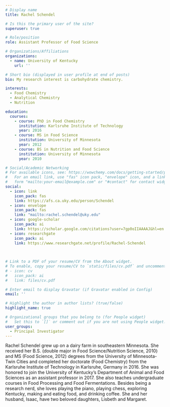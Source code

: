 ```yaml
---
# Display name
title: Rachel Schendel

# Is this the primary user of the site?
superuser: true

# Role/position
role: Assistant Professor of Food Science 

# Organizations/Affiliations
organizations:
  - name: University of Kentucky
    url: ''

# Short bio (displayed in user profile at end of posts)
bio: My research interest is carbohydrate chemistry.

interests:
  - Food Chemistry
  - Analytical Chemistry
  - Nutrition

education:
  courses:
    - course: PhD in Food Chemistry
      institution: Karlsruhe Institute of Technology
      year: 2016
    - course: MS in Food Science
      institution: University of Minnesota
      year: 2012
    - course: BS in Nutrition and Food Science
      institution: University of Minnesota
      year: 2010

# Social/Academic Networking
# For available icons, see: https://wowchemy.com/docs/getting-started/page-builder/#icons
#   For an email link, use "fas" icon pack, "envelope" icon, and a link in the
#   form "mailto:your-email@example.com" or "#contact" for contact widget.
social:
  - icon: link
    icon_pack: fas
    link: https://afs.ca.uky.edu/person/Schendel
  - icon: envelope
    icon_pack: fas
    link: "mailto:rachel.schendel@uky.edu"
  - icon: google-scholar
    icon_pack: ai
    link: https://scholar.google.com/citations?user=7gp0oIIAAAAJ&hl=en
  - icon: researchgate
    icon_pack: ai
    link: https://www.researchgate.net/profile/Rachel-Schendel
  

  
# Link to a PDF of your resume/CV from the About widget.
# To enable, copy your resume/CV to `static/files/cv.pdf` and uncomment the lines below.
# - icon: cv
#   icon_pack: ai
#   link: files/cv.pdf

# Enter email to display Gravatar (if Gravatar enabled in Config)
email: ''

# Highlight the author in author lists? (true/false)
highlight_name: true

# Organizational groups that you belong to (for People widget)
#   Set this to `[]` or comment out if you are not using People widget.
user_groups:
  - Principal Investigator
---
```


Rachel Schendel grew up on a dairy farm in southeastern Minnesota. She received her B.S. (double major in Food Science/Nutrition Science, 2010) and MS (Food Science, 2012) degrees from the University of Minnesota-Twin Cities and completed her doctorate (Food Chemistry) from the Karlsruhe Institute of Technology in Karlsruhe, Germany in 2016. She was honored to join the University of Kentucky’s Department of Animal and Food Sciences as an assistant professor in 2017. She also teaches undergraduate courses in Food Processing and Food Fermentations. Besides being a research nerd, she loves playing the piano, playing chess, exploring Kentucky, making and eating food, and drinking coffee. She and her husband, Isaac, have two beloved daughters, Lisbeth and Margaret.  
